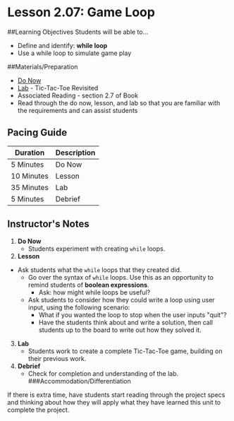 # Lesson 2.07: Game Loop

##Learning Objectives
Students will be able to... 
* Define and identify: **while loop**
* Use a while loop to simulate game play

##Materials/Preparation
* [Do Now]
* [Lab] - Tic-Tac-Toe Revisited
* Associated Reading - section 2.7 of Book
* Read through the do now, lesson, and lab so that you are familiar with the requirements and can assist students

## Pacing Guide
| **Duration**   | **Description** |
| ---------- | ----------- |
| 5 Minutes  | Do Now      |
| 10 Minutes | Lesson      |
| 35 Minutes | Lab         |
| 5 Minutes | Debrief  |

## Instructor's Notes
1. **Do Now**
    * Students experiment with creating `while` loops.
2. **Lesson**
  * Ask students what the `while` loops that they created did. 
    * Go over the syntax of `while` loops. Use this as an opportunity to remind students of **boolean expressions**.
        * Ask: how might while loops be useful?
    * Ask students to consider how they could write a loop using user input, using the following scenario:
        * What if you wanted the loop to stop when the user inputs "quit"? 
        * Have the students think about and write a solution, then call students up to the board to write out how they solved it.
3. **Lab**
    * Students work to create a complete Tic-Tac-Toe game, building on their previous work.
4. **Debrief**
    * Check for completion and understanding of the lab. 
###Accommodation/Differentiation

If there is extra time, have students start reading through the project specs and thinking about how they will apply what they have learned this unit to complete the project.
  
[Do Now]:do_now.md
[Lab]:lab.md